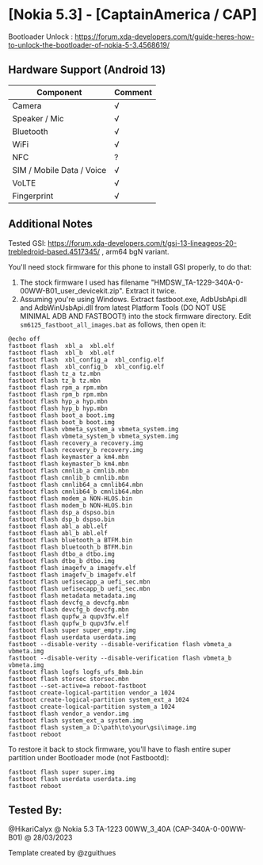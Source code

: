 # [Nokia 5.3] - [CaptainAmerica / CAP]

Bootloader Unlock : https://forum.xda-developers.com/t/guide-heres-how-to-unlock-the-bootloader-of-nokia-5-3.4568619/

## Hardware Support (Android 13)

| Component                 |      Comment                                              |
|---------------------------|-----------------------------------------------------------|
| Camera                    | √                                                         |
| Speaker / Mic             | √                                                         |
| Bluetooth                 | √                                                         |
| WiFi                      | √                                                         |
| NFC                       | ?                                                         |
| SIM / Mobile Data / Voice | √                                                         |
| VoLTE                     | √                                                         |
| Fingerprint               | √                                                         |


## Additional Notes

Tested GSI: https://forum.xda-developers.com/t/gsi-13-lineageos-20-trebledroid-based.4517345/ , arm64 bgN variant.

You'll need stock firmware for this phone to install GSI properly, to do that:
1. The stock firmware I used has filename "HMDSW_TA-1229-340A-0-00WW-B01_user_devicekit.zip". Extract it twice.
2. Assuming you're using Windows. Extract fastboot.exe, AdbUsbApi.dll and AdbWinUsbApi.dll from latest Platform Tools (DO NOT USE MINIMAL ADB AND FASTBOOT!) into the stock firmware directory. Edit `sm6125_fastboot_all_images.bat` as follows, then open it:
```
@echo off
fastboot flash  xbl_a  xbl.elf
fastboot flash  xbl_b  xbl.elf
fastboot flash  xbl_config_a  xbl_config.elf
fastboot flash  xbl_config_b  xbl_config.elf
fastboot flash tz_a tz.mbn
fastboot flash tz_b tz.mbn
fastboot flash rpm_a rpm.mbn
fastboot flash rpm_b rpm.mbn
fastboot flash hyp_a hyp.mbn
fastboot flash hyp_b hyp.mbn
fastboot flash boot_a boot.img
fastboot flash boot_b boot.img
fastboot flash vbmeta_system_a vbmeta_system.img
fastboot flash vbmeta_system_b vbmeta_system.img
fastboot flash recovery_a recovery.img
fastboot flash recovery_b recovery.img
fastboot flash keymaster_a km4.mbn
fastboot flash keymaster_b km4.mbn
fastboot flash cmnlib_a cmnlib.mbn
fastboot flash cmnlib_b cmnlib.mbn
fastboot flash cmnlib64_a cmnlib64.mbn
fastboot flash cmnlib64_b cmnlib64.mbn
fastboot flash modem_a NON-HLOS.bin
fastboot flash modem_b NON-HLOS.bin
fastboot flash dsp_a dspso.bin
fastboot flash dsp_b dspso.bin
fastboot flash abl_a abl.elf
fastboot flash abl_b abl.elf
fastboot flash bluetooth_a BTFM.bin
fastboot flash bluetooth_b BTFM.bin
fastboot flash dtbo_a dtbo.img
fastboot flash dtbo_b dtbo.img
fastboot flash imagefv_a imagefv.elf
fastboot flash imagefv_b imagefv.elf
fastboot flash uefisecapp_a uefi_sec.mbn
fastboot flash uefisecapp_b uefi_sec.mbn
fastboot flash metadata metadata.img
fastboot flash devcfg_a devcfg.mbn
fastboot flash devcfg_b devcfg.mbn
fastboot flash qupfw_a qupv3fw.elf
fastboot flash qupfw_b qupv3fw.elf
fastboot flash super super_empty.img
fastboot flash userdata userdata.img
fastboot --disable-verity --disable-verification flash vbmeta_a vbmeta.img
fastboot --disable-verity --disable-verification flash vbmeta_b vbmeta.img
fastboot flash logfs logfs_ufs_8mb.bin
fastboot flash storsec storsec.mbn
fastboot --set-active=a reboot-fastboot
fastboot create-logical-partition vendor_a 1024
fastboot create-logical-partition system_ext_a 1024
fastboot create-logical-partition system_a 1024
fastboot flash vendor_a vendor.img
fastboot flash system_ext_a system.img
fastboot flash system_a D:\path\to\your\gsi\image.img
fastboot reboot
```

To restore it back to stock firmware, you'll have to flash entire super partition under Bootloader mode (not Fastbootd):
```
fastboot flash super super.img
fastboot flash userdata userdata.img
fastboot reboot
```

## Tested By:

@HikariCalyx @ Nokia 5.3 TA-1223 00WW_3_40A (CAP-340A-0-00WW-B01) @ 28/03/2023


Template created by @zguithues